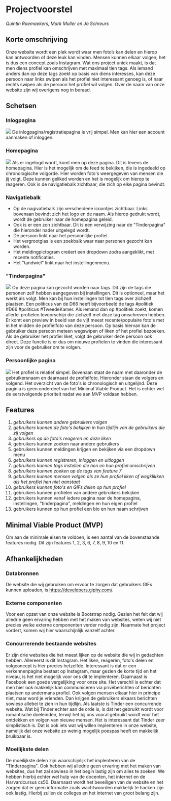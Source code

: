 # Projectvoorstel 
*Quintin Raemaekers, Mark Muller en Jo Schreurs*

## Korte omschrijving
Onze website wordt een plek wordt waar men foto’s kan delen en hierop kan antwoorden of deze leuk kan vinden. Mensen kunnen elkaar volgen; het is dus een concept zoals Instagram. Wat ons project uniek maakt, is dat men diens profiel kan omschrijven met maximaal tien tags. Als iemand anders dan op deze tags zoekt op basis van diens interesses, kan deze persoon naar links swipen als het profiel niet interessant genoeg is, of naar rechts swipen als de persoon het profiel wil volgen. Over de naam van onze website zijn wij overigens nog in beraad.


## Schetsen

### Inlogpagina
<img src='https://i.imgur.com/uOCrowh.jpg'/>
De inlogpagina/registratiepagina is vrij simpel. Men kan hier een account aanmaken of inloggen.

### Homepagina
<img src='https://i.imgur.com/idLabwc.jpg'/>
Als er ingelogd wordt, komt men op deze pagina. Dit is tevens de homepagina. Hier is het mogelijk om de feed te bekijken, die is ingedeeld op chronologische volgorde.  Hier worden foto's weergegeven van mensen die jij volgt. Deze kunnen geliked worden en het is mogelijk om hierop te reageren. Ook is de navigatiebalk zichtbaar, die zich op elke pagina bevindt. 

### Navigatiebalk
- Op de nagivatiebalk zijn verscheidene icoontjes zichtbaar. Links bovenaan bevindt zich het logo en de naam. Als hierop gedrukt wordt, wordt de gebruiker naar de homepagina geleid. 
- Ook is er een zon zichtbaar. Dit is een verwijzing naar de "Tinderpagina" die hieronder nader uitgelegd wordt.
- De persoon linkt naar het persoonlijke profiel.
- Het vergrootglas is een zoekbalk waar naar personen gezocht kan worden.
- Het meldingpictogram creëert een dropdown zodra aangeklikt, met recente notificaties. 
- Het "tandwiel" linkt naar het instellingenmenu.

### "Tinderpagina"
<img src='https://i.imgur.com/ZEVp7eE.jpg'/>
Op deze pagina kan gezocht worden naar tags. Dit zijn de tags die personen zelf hebben aangegeven bij instellingen. Dit is optioneel, maar het werkt als volgt. Men kan bij hun instellingen tot tien tags over zichzelf plaatsen. Een politicus van de D66 heeft bijvoorbeeld de tags #politiek #D66 #politicus #TweedeKamer. Als iemand dan op #politiek zoekt, komen allerlei profielen tevoorschijn die zichzelf met deze tag omschreven hebben. Er komt een preview in beeld van de vijf meest recente/populaire foto's met in het midden de profielfoto van deze persoon. Op basis hiervan kan de gebruiker deze persoon meteen wegswipen of liken of het profiel bezoeken. Als de gebruiker het profiel liket, volgt de gebruiker deze persoon ook direct. Deze functie is er dus om nieuwe profielen te vinden die interessant zijn voor de gebruiker om te volgen.

### Persoonlijke pagina
<img src='https://i.imgur.com/PpTtY7U.jpg'/>
Het profiel is relatief simpel. Bovenaan staat de naam met daaronder de gebruikersnaam en daarnaast de profielfoto. Hieronder staan de volgers en volgend. Het overzicht van de foto's is chronologisch en uitgelijnd. Deze paginia is geen onderdeel van het Minimal Viable Product. Het is echter wel de eerstvolgende prioriteit nadat we aan MVP voldaan hebben.


## Features
1. *gebruikers kunnen andere gebruikers volgen*
2. *gebruikers kunnen de foto's bekijken in hun tijdlijn van de gebruikers die zij volgen*
3. *gebruikers op de foto's reageren en deze liken*
4. gebruikers kunnen zoeken naar andere gebruikers
5. gebruikers kunnen meldingen krijgen en bekijken via een dropdown menu
6. *gebruikers kunnen registreren, inloggen en uitloggen*
7. *gebruikers kunnen tags instellen die hen en hun profiel omschrijven*
8. *gebruikers kunnen zoeken op de tags van feature 7*
9. *gebruikers kunnen mensen volgen als ze hun profiel liken of wegklikken als het profiel hen niet aanstaat*
10. *gebruikers kunnen foto's en GIFs delen op hun profiel*
11. gebruikers kunnen profielen van andere gebruikers bekijken
12. gebruikers kunnen vanaf iedere pagina naar de homepagina, instellingen, "tinderpagina", meldingen en hun eigen profiel
13. gebruikers kunnen op hun profiel een bio en hun naam schrijven


## Minimal Viable Product (MVP)
Om aan de minimale eisen te voldoen, is een aantal van de bovenstaande features nodig. Dit zijn features 1, 2, 3, 6, 7, 8, 9, 10 en 11.


## Afhankelijkheden

### Databronnen
De website die wij gebruiken om ervoor te zorgen dat gebruikers GIFs kunnen uploaden, is https://developers.giphy.com/. 

### Externe componenten
Voor een opzet van onze website is Bootstrap nodig. Gezien het feit dat wij alledrie geen ervaring hebben met het maken van websites, weten wij niet precies welke externe componenten verder nodig zijn. Naarmate het project vordert, komen wij hier waarschijnlijk vanzelf achter. 

### Concurrerende bestaande websites
Er zijn drie websites die het meest lijken op de website die wij in gedachten hebben. Allereerst is dit Instagram. Het liken, reageren, foto's delen en volgconcept is hier precies hetzelfde. Interessant is dat er een verkennenpagina bestaat op Instagram, maar gezien de korte tijd en het niveau, is het niet mogelijk voor ons dit te implenteren. Daarnaast is Facebook een goede vergelijking voor onze site. Het verschil is echter dat men hier ook makkelijk kan communiceren via privéberichten of berichten plaatsen op andermans profiel. Ook volgen mensen elkaar hier in principe niet, maar word je vrienden. Dan krijgen de gebruikers elkaars berichten sowieso allebei te zien in hun tijdlijn. Als laatste is Tinder een concurrende website. Wat bij Tinder echter aan de orde is, is dat het gebruikt wordt voor romantische doeleinden, terwijl het bij ons vooral gebruikt wordt voor het ontdekken en volgen van nieuwe mensen. Het is interessant dat Tinder zeer simplistisch is. Dat is ook iets wat wij willen implenteren in onze website, namelijk dat onze website zo weinig mogelijk poespas heeft en makkelijk bruikbaar is.

### Moeilijkste delen
De moeilijkste delen zijn waarschijnlijk het implenteren van de "Tinderpagina". Ook hebben wij alledrie geen ervaring met het maken van websites, dus het zal sowieso in het begin lastig zijn om alles te zoeken. We hebben hierbij echter wel hulp van de docenten, het internet en de Harvardcursus cs50. Daarnaast wordt het beveiligen van de website en het zorgen dat er geen informatie zoals wachtwoorden makkelijk te hacken zijn ook lastig. Hierbij zullen de colleges en het internet van groot belang zijn.



